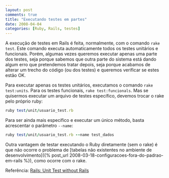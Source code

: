 ```yaml
---
layout: post
comments: true
title: "Executando testes em partes"
date: 2008-04-04
categories: [Ruby, Rails, testes]
---
```

A execução de testes em Rails é feita, normalmente, com o comando `rake test`. Este comando executa automaticamente todos os testes unitários e funcionais. Porém, algumas vezes queremos executar apenas uma parte dos testes, seja porque sabemos que outra parte do sistema está dando algum erro que pretendemos tratar depois, seja porque acabamos de alterar um trecho do código (ou dos testes) e queremos verificar se estes estão OK.

Para executar apenas os testes unitários, executamos o comando `rake test:units`. Para os testes funcionais, `rake test:funcionals`. Mas se quisermos executar um arquivo de testes específico, devemos trocar o rake pelo próprio ruby:

```ruby
ruby test/unit/usuario_test.rb
```

Para ser ainda mais específico e executar um único método, basta acrescentar o parâmetro `--name`:

```ruby
ruby test/unit/usuario_test.rb --name test_dados
```

Outra vantagem de testar executando o Ruby diretamente (sem o rake) é que não ocorre o problema de [tabelas não existentes no ambiente de desenvolvimento]({% post_url 2008-03-18-configuracoes-fora-do-padrao-em-rails %}), como ocorre com o rake.

Referência: [Rails: Unit Test without Rails](http://blog.jayfields.com/2007/10/rails-unit-test-without-rails.html)

